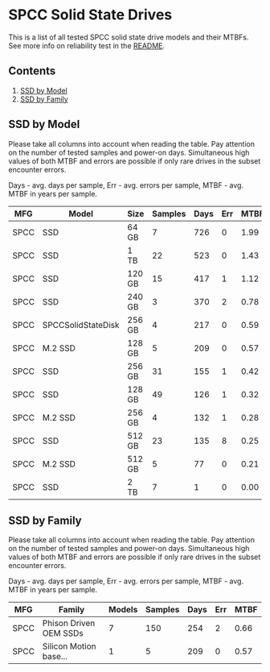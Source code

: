 SPCC Solid State Drives
=======================

This is a list of all tested SPCC solid state drive models and their MTBFs. See
more info on reliability test in the [README](https://github.com/bsdhw/SMART).

Contents
--------

1. [ SSD by Model  ](#ssd-by-model)
2. [ SSD by Family ](#ssd-by-family)

SSD by Model
------------

Please take all columns into account when reading the table. Pay attention on the
number of tested samples and power-on days. Simultaneous high values of both MTBF
and errors are possible if only rare drives in the subset encounter errors.

Days - avg. days per sample,
Err  - avg. errors per sample,
MTBF - avg. MTBF in years per sample.

| MFG       | Model              | Size   | Samples | Days  | Err   | MTBF |
|-----------|--------------------|--------|---------|-------|-------|------|
| SPCC      | SSD                | 64 GB  | 7       | 726   | 0     | 1.99   |
| SPCC      | SSD                | 1 TB   | 22      | 523   | 0     | 1.43   |
| SPCC      | SSD                | 120 GB | 15      | 417   | 1     | 1.12   |
| SPCC      | SSD                | 240 GB | 3       | 370   | 2     | 0.78   |
| SPCC      | SPCCSolidStateDisk | 256 GB | 4       | 217   | 0     | 0.59   |
| SPCC      | M.2 SSD            | 128 GB | 5       | 209   | 0     | 0.57   |
| SPCC      | SSD                | 256 GB | 31      | 155   | 1     | 0.42   |
| SPCC      | SSD                | 128 GB | 49      | 126   | 1     | 0.32   |
| SPCC      | M.2 SSD            | 256 GB | 4       | 132   | 1     | 0.28   |
| SPCC      | SSD                | 512 GB | 23      | 135   | 8     | 0.25   |
| SPCC      | M.2 SSD            | 512 GB | 5       | 77    | 0     | 0.21   |
| SPCC      | SSD                | 2 TB   | 7       | 1     | 0     | 0.00   |

SSD by Family
-------------

Please take all columns into account when reading the table. Pay attention on the
number of tested samples and power-on days. Simultaneous high values of both MTBF
and errors are possible if only rare drives in the subset encounter errors.

Days - avg. days per sample,
Err  - avg. errors per sample,
MTBF - avg. MTBF in years per sample.

| MFG       | Family                 | Models | Samples | Days  | Err   | MTBF |
|-----------|------------------------|--------|---------|-------|-------|------|
| SPCC      | Phison Driven OEM SSDs | 7      | 150     | 254   | 2     | 0.66   |
| SPCC      | Silicon Motion base... | 1      | 5       | 209   | 0     | 0.57   |
